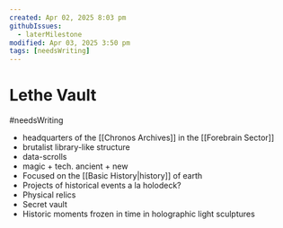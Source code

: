 ```yaml
---
created: Apr 02, 2025 8:03 pm
githubIssues:
  - laterMilestone
modified: Apr 03, 2025 3:50 pm
tags: [needsWriting]
---
```


# Lethe Vault

#needsWriting 

- headquarters of the [[Chronos Archives]] in the [[Forebrain Sector]]
- brutalist library-like structure
- data-scrolls
- magic + tech. ancient + new
- Focused on the [[Basic History|history]] of earth
- Projects of historical events a la holodeck?
- Physical relics
- Secret vault
- Historic moments frozen in time in holographic light sculptures
